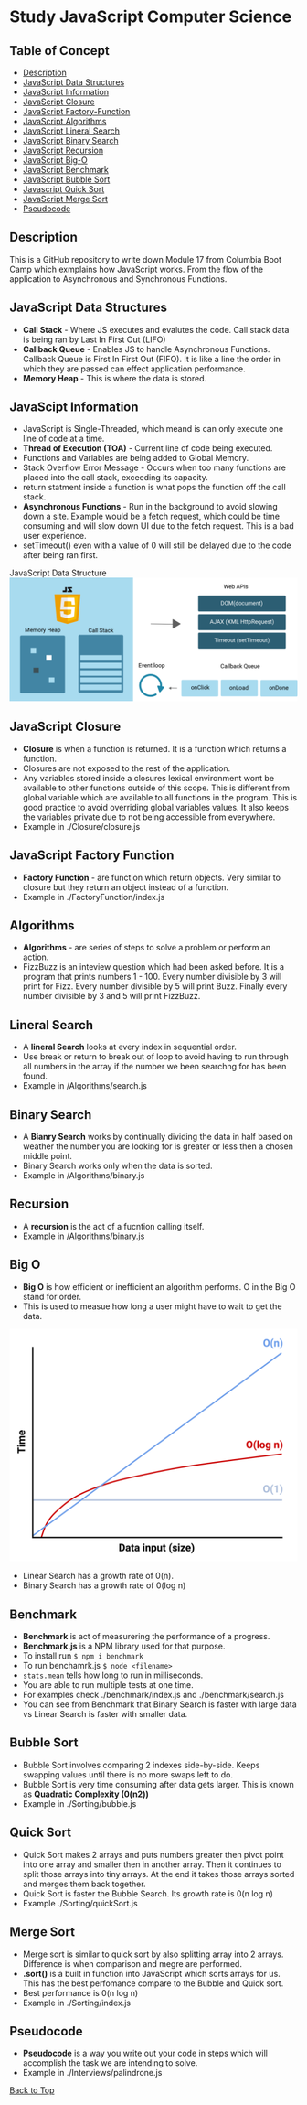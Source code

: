 # Study JavaScript Computer Science

## Table of Concept

- [Description](#description)
- [JavaScript Data Structures](#javascript-data-structures)
- [JavaScript Information](#javascipt-information)
- [JavaScript Closure](#javascript-closure)
- [JavaScript Factory-Function](#javascript-factory-function)
- [JavaScript Algorithms](#algorithms)
- [JavaScript Lineral Search](#lineral-search)
- [JavaScript Binary Search](#binary-search)
- [JavaScript Recursion](#recursion)
- [JavaScript Big-O](#big-o)
- [JavaScript Benchmark](#benchmark)
- [JavaScript Bubble Sort](#bubble-sort)
- [Javascript Quick Sort](#quick-sort)
- [JavaScript Merge Sort](#merge-sort)
- [Pseudocode](#pseudocode)

## Description

This is a GitHub repository to write down Module 17 from Columbia Boot Camp which exmplains how JavaScript works. From the flow of the application to Asynchronous and Synchronous Functions.

## JavaScript Data Structures

- **Call Stack** - Where JS executes and evalutes the code. Call stack data is being ran by Last In First Out (LIFO)
- **Callback Queue** - Enables JS to handle Asynchronous Functions. Callback Queue is First In First Out (FIFO). It is like a line the order in which they are passed can effect application performance.
- **Memory Heap** - This is where the data is stored.

## JavaScipt Information

- JavaScript is Single-Threaded, which meand is can only execute one line of code at a time.
- **Thread of Execution (TOA)** - Current line of code being executed.
- Functions and Variables are being added to Global Memory.
- Stack Overflow Error Message - Occurs when too many functions are placed into the call stack, exceeding its capacity.
- return statment inside a function is what pops the function off the call stack.
- **Asynchronous Functions** - Run in the background to avoid slowing down a site. Example would be a fetch request, which could be time consuming and will slow down UI due to the fetch request. This is a bad user experience.
- setTimeout() even with a value of 0 will still be delayed due to the code after being ran first.

JavaScript Data Structure
![alt text](./images/javaScriptDataStructure.png)

## JavaScript Closure

- **Closure** is when a function is returned. It is a function which returns a function.
- Closures are not exposed to the rest of the application.
- Any variables stored inside a closures lexical environment wont be available to other functions outside of this scope. This is different from global variable which are available to all functions in the program. This is good practice to avoid overriding global variables values. It also keeps the variables private due to not being accessible from everywhere.
- Example in ./Closure/closure.js

## JavaScript Factory Function

- **Factory Function** - are function which return objects. Very similar to closure but they return an object instead of a function.
- Example in ./FactoryFunction/index.js

## Algorithms

- **Algorithms** - are series of steps to solve a problem or perform an action.
- FizzBuzz is an inteview question which had been asked before. It is a program that prints numbers 1 - 100. Every number divisible by 3 will print for Fizz. Every number divisible by 5 will print Buzz. Finally every number divisible by 3 and 5 will print FizzBuzz.

## Lineral Search

- A **lineral Search** looks at every index in sequential order.
- Use break or return to break out of loop to avoid having to run through all numbers in the array if the number we been searchng for has been found.
- Example in /Algorithms/search.js

## Binary Search

- A **Bianry Search** works by continually dividing the data in half based on weather the number you are looking for is greater or less then a chosen middle point.
- Binary Search works only when the data is sorted.
- Example in /Algorithms/binary.js

## Recursion

- A **recursion** is the act of a fucntion calling itself.
- Example in /Algorithms/binary.js

## Big O

- **Big O** is how efficient or inefficient an algorithm performs. O in the Big O stand for order.
- This is used to measue how long a user might have to wait to get the data.

![big-o image](./images/300-big-o.png)

- Linear Search has a growth rate of 0(n).
- Binary Search has a growth rate of 0(log n)

## Benchmark

- **Benchmark** is act of measurering the performance of a progress.
- **Benchmark.js** is a NPM library used for that purpose.
- To install run `$ npm i benchmark`
- To run benchamrk.js `$ node <filename>`
- `stats.mean` tells how long to run in milliseconds.
- You are able to run multiple tests at one time.
- For examples check ./benchmark/index.js and ./benchmark/search.js
- You can see from Benchmark that Binary Search is faster with large data vs Linear Search is faster with smaller data.

## Bubble Sort

- Bubble Sort involves comparing 2 indexes side-by-side. Keeps swapping values until there is no more swaps left to do.
- Bubble Sort is very time consuming after data gets larger. This is known as **Quadratic Complexity (0(n2))**
- Example in ./Sorting/bubble.js

## Quick Sort

- Quick Sort makes 2 arrays and puts numbers greater then pivot point into one array and smaller then in another array. Then it continues to split those arrays into tiny arrays. At the end it takes those arrays sorted and merges them back together.
- Quick Sort is faster the Bubble Search. Its growth rate is 0(n log n)
- Example ./Sorting/quickSort.js

## Merge Sort

- Merge sort is similar to quick sort by also splitting array into 2 arrays. Difference is when comparison and megre are performed.
- **.sort()** is a built in function into JavaScript which sorts arrays for us. This has the best perfomance compare to the Bubble and Quick sort.
- Best performance is 0(n log n)
- Example in ./Sorting/index.js

## Pseudocode

- **Pseudocode** is a way you write out your code in steps which will accomplish the task we are intending to solve.
- Example in ./Interviews/palindrone.js

[Back to Top](#study-javascript-computer-science)
